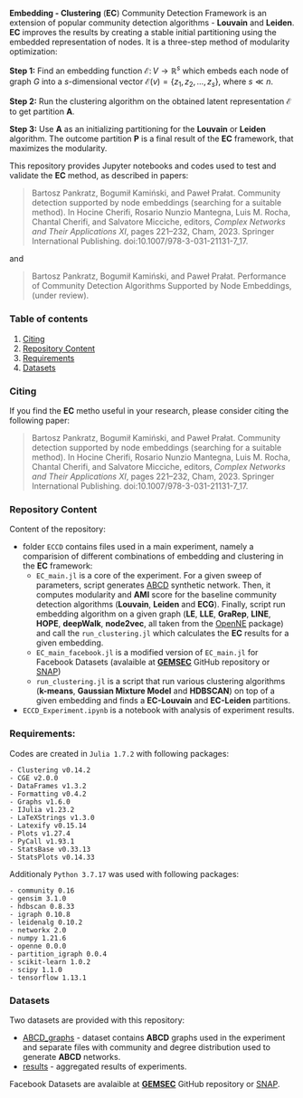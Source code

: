 **Embedding - Clustering** (**EC**) Community Detection Framework is an extension of popular community detection algorithms - **Louvain** and **Leiden**. **EC** improves the results by creating a stable initial partitioning using the embedded representation of nodes. It is a three-step method of modularity optimization: 

**Step 1:**  Find an embedding function $\mathcal{E} \colon V \to \mathbb{R}^s$ which embeds each node of graph $G$ into a $s$-dimensional vector $\mathcal{E}(v) = \{z_1, z_2, \ldots, z_s\}$, where $s \ll n$.

**Step 2:** Run the clustering algorithm on the obtained latent representation $\mathcal{E}$ to get partition $\mathbf{A}$. 

**Step 3:** Use $\mathbf{A}$ as an initializing partitioning for the **Louvain** or  **Leiden** algorithm. The outcome partition $\mathbf{P}$ is a final result of the **EC** framework, that maximizes the modularity.

This repository provides Jupyter notebooks and codes used to test and validate the **EC** method, as described in papers:

>Bartosz Pankratz, Bogumił Kamiński, and Paweł Prałat. Community detection supported
by node embeddings (searching for a suitable method). In Hocine Cherifi, Rosario Nunzio
Mantegna, Luis M. Rocha, Chantal Cherifi, and Salvatore Micciche, editors, *Complex Networks
and Their Applications XI*, pages 221–232, Cham, 2023. Springer International Publishing. doi:10.1007/978-3-031-21131-7\_17.

and

>Bartosz Pankratz, Bogumił Kamiński, and Paweł Prałat. Performance of Community Detection Algorithms Supported by Node Embeddings, (under review).


### Table of contents

1. [Citing](#cite)<br>
2. [Repository Content](#repo) <br>
2. [Requirements](#req) <br>
2. [Datasets](#data) <br>

<a class="anchor" id="cite"></a>
### Citing 

If you find the **EC** metho useful in your research, please consider citing the following paper:

>Bartosz Pankratz, Bogumił Kamiński, and Paweł Prałat. Community detection supported
by node embeddings (searching for a suitable method). In Hocine Cherifi, Rosario Nunzio
Mantegna, Luis M. Rocha, Chantal Cherifi, and Salvatore Micciche, editors, *Complex Networks
and Their Applications XI*, pages 221–232, Cham, 2023. Springer International Publishing. doi:10.1007/978-3-031-21131-7\_17.

<a class="anchor" id="repo"></a>
### Repository Content 

Content of the repository:
- folder ``ECCD`` contains files used in a main experiment, namely a comparision of different combinations of embedding and clustering in the **EC** framework: 
     - ``EC_main.jl`` is a core of the experiment. For a given sweep of parameters, script generates [ABCD](https://github.com/bkamins/ABCDGraphGenerator.jl) synthetic network. Then, it computes modularity and **AMI** score for the baseline community detection algorithms (**Louvain**, **Leiden** and **ECG**). Finally, script run embedding algorithm on a given graph (**LE**, **LLE**, **GraRep**, **LINE**, **HOPE**, **deepWalk**, **node2vec**, all taken from the [OpenNE](https://github.com/thunlp/OpenNE) package) and call the ``run_clustering.jl`` which calculates the **EC** results for a given embedding.
     - ``EC_main_facebook.jl`` is a modified version of ``EC_main.jl``  for Facebook Datasets (avalaible at [**GEMSEC**](https://github.com/benedekrozemberczki/GEMSEC?tab=readme-ov-file) GitHub repository or [SNAP](https://snap.stanford.edu/data/gemsec-Facebook.html))
     - ``run_clustering.jl`` is a script that run various clustering algorithms (**k-means**, **Gaussian Mixture Model** and **HDBSCAN**) on top of a given embedding and finds a **EC-Louvain** and **EC-Leiden** partitions.  
- ``ECCD_Experiment.ipynb`` is a notebook with analysis of experiment results.

<a class="anchor" id="req"></a>
### Requirements:

Codes are created in ``Julia 1.7.2`` with following packages:
```
- Clustering v0.14.2
- CGE v2.0.0
- DataFrames v1.3.2
- Formatting v0.4.2
- Graphs v1.6.0
- IJulia v1.23.2
- LaTeXStrings v1.3.0
- Latexify v0.15.14
- Plots v1.27.4
- PyCall v1.93.1
- StatsBase v0.33.13
- StatsPlots v0.14.33
```

Additionaly ``Python 3.7.17`` was used with following packages:
```
- community 0.16
- gensim 3.1.0
- hdbscan 0.8.33
- igraph 0.10.8
- leidenalg 0.10.2
- networkx 2.0
- numpy 1.21.6
- openne 0.0.0 
- partition_igraph 0.0.4
- scikit-learn 1.0.2
- scipy 1.1.0
- tensorflow 1.13.1
```

<a class="anchor" id="data"></a>
### Datasets

Two datasets are provided with this repository:
- [ABCD_graphs](https://drive.google.com/file/d/1SRDBvwhn9NcbV5QmteomTiwAUqXf56t0/view?usp=sharing) - dataset contains **ABCD** graphs used in the experiment and separate files with community and degree distribution used to generate **ABCD** networks.
- [results](https://drive.google.com/file/d/1uSXdeaeXptycbD09czsH1YepbmO2XYRc/view?usp=sharing) - aggregated results of experiments.

Facebook Datasets are avalaible at [**GEMSEC**](https://github.com/benedekrozemberczki/GEMSEC?tab=readme-ov-file) GitHub repository or [SNAP](https://snap.stanford.edu/data/gemsec-Facebook.html).